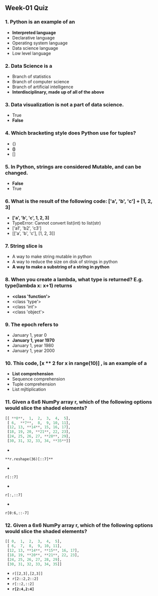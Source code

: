 ## Week-01 Quiz
### 1. Python is an example of an
+ **Interpreted language**
+ Declarative language
+ Operating system language
+ Data science language
+ Low level language

### 2. Data Science is a
+ Branch of statistics
+ Branch of computer science
+ Branch of artificial intelligence
+ **Interdisciplinary, made up of all of the above**

### 3. Data visualization is not a part of data science.
+ True
+ **False**

### 4. Which bracketing style does Python use for tuples?
+ {}
+ **()**
+ []

### 5. In Python, strings are considered Mutable, and can be changed.
+ **False**
+ True

### 6. What is the result of the following code: ['a', 'b', 'c'] + [1, 2, 3]
+ **['a', 'b', 'c', 1, 2, 3]**
+ TypeError: Cannot convert list(int) to list(str)
+ ['a1', 'b2', 'c3'] 
+ [['a', 'b', 'c'], [1, 2, 3]]

### 7. String slice is
+ A way to make string mutable in python
+ A way to reduce the size on disk of strings in python
+ **A way to make a substring of a string in python**

### 8. When you create a lambda, what type is returned? E.g. type(lambda x: x+1) returns
+ **<class 'function'>**
+ <class 'type'>
+ <class 'int'>
+ <class 'object'>

### 9. The epoch refers to
+ January 1, year 0
+ **January 1, year 1970**
+ January 1, year 1980
+ January 1, year 2000

### 10. This code, [x ** 2 for x in range(10)] , is an example of a
+ **List comprehension**
+ Sequence comprehension
+ Tuple comprehension
+ List mjltiplication

### 11. Given a 6x6 NumPy array r, which of the following options would slice the shaded elements?
```python
[[ **0**,  1,  2,  3,  4,  5],
 [ 6,  **7**,  8,  9, 10, 11],
 [12, 13, **14**, 15, 16, 17],
 [18, 19, 20, **21**, 22, 23],
 [24, 25, 26, 27, **28**, 29],
 [30, 31, 32, 33, 34, **35**]]
```
+ 
```
**r.reshape(36)[::7]**
```
+ 
```
r[::7]
```
+ 
```
r[:,::7]
```
+ 
```
r[0:6,::-7]
```
### 12. Given a 6x6 NumPy array r, which of the following options would slice the shaded elements?
```python
[[ 0,  1,  2,  3,  4,  5],
 [ 6,  7,  8,  9, 10, 11],
 [12, 13, **14**, **15**, 16, 17],
 [18, 19, **20**, **21**, 22, 23],
 [24, 25, 26, 27, 28, 29],
 [30, 31, 32, 33, 34, 35]]
```
+ `r[[2,3],[2,3]]`
+ `r[2::2,2::2]`
+ `r[::2,::2]`
+ **`r[2:4,2:4]`**